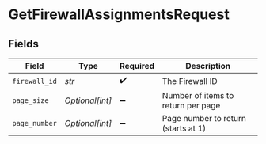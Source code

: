 # GetFirewallAssignmentsRequest


## Fields

| Field                               | Type                                | Required                            | Description                         |
| ----------------------------------- | ----------------------------------- | ----------------------------------- | ----------------------------------- |
| `firewall_id`                       | *str*                               | :heavy_check_mark:                  | The Firewall ID                     |
| `page_size`                         | *Optional[int]*                     | :heavy_minus_sign:                  | Number of items to return per page  |
| `page_number`                       | *Optional[int]*                     | :heavy_minus_sign:                  | Page number to return (starts at 1) |
